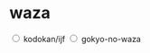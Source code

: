 <script>
  import Gallery from "./Gallery.svelte";
  export let data;
  let grouping = "category";
</script>

# waza

<!-- radio dial for choosing the ordering -->
<div>
  <input type="radio" bind:group={grouping} value="category" id="category" />
  <label for="category">kodokan/ijf</label>
  <input type="radio" bind:group={grouping} value="group" id="group" />
  <label for="name">gokyo-no-waza</label>
</div>

<Gallery waza={data.waza} grouping={grouping} />
